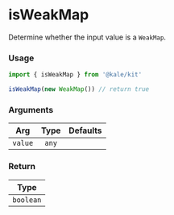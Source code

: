 # isWeakMap

Determine whether the input value is a `WeakMap`.

### Usage

```ts
import { isWeakMap } from '@kale/kit'

isWeakMap(new WeakMap()) // return true
```

### Arguments

| Arg     | Type  | Defaults |
| ------- | :---: | -------: |
| `value` | `any` |          |

### Return

|   Type    |
| :-------: |
| `boolean` |
